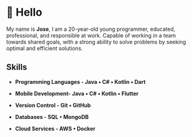 # 👋 Hello

My name is **Jose**, I am a 20-year-old young programmer, educated, professional, and responsible at work. Capable of working in a team towards shared goals, with a strong ability to solve problems by seeking optimal and efficient solutions.

## Skills

- **Programming Languages - Java • C# • Kotlin • Dart**

- **Mobile Development- Java • C# • Kotlin • Flutter**

- **Version Control - Git • GitHub**

- **Databases - SQL • MongoDB**

- **Cloud Services - AWS • Docker**

